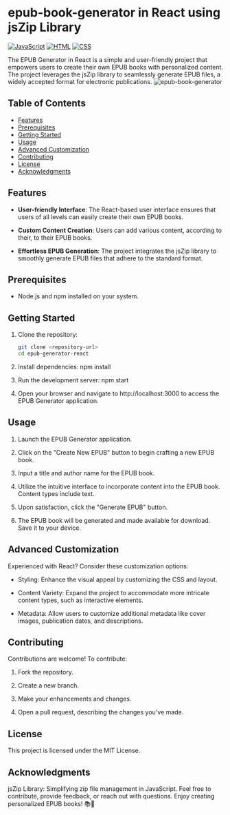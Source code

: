 # epub-book-generator in React using jsZip Library
[![JavaScript](https://img.shields.io/badge/javascript-%2320232a.svg?style=for-the-badge&logo=javascript&logoColor=%23F7DF1E)](https://developer.mozilla.org/en-US/docs/Web/JavaScript)
[![HTML](https://img.shields.io/badge/html-%2320232a.svg?style=for-the-badge&logo=html5&logoColor=%23E34F26)](https://developer.mozilla.org/en-US/docs/Web/HTML)
[![CSS](https://img.shields.io/badge/css-%2320232a.svg?style=for-the-badge&logo=css3&logoColor=%231572B6)](https://developer.mozilla.org/en-US/docs/Web/CSS)


The EPUB Generator in React is a simple and user-friendly project that empowers users to create their own EPUB books with personalized content. The project leverages the jsZip library to seamlessly generate EPUB files, a widely accepted format for electronic publications.
![epub-book-generator](https://github.com/IPH-Technologies-Pvt-Ltd/epub-book-generator/assets/133772531/ec48cea0-8ebe-4bee-a8d1-a2cb8f144184)

## Table of Contents


- [Features](#features)
- [Prerequisites](#prerequisites)
- [Getting Started](#getting-started)
- [Usage](#usage)
- [Advanced Customization](#advanced-customization)
- [Contributing](#contributing)
- [License](#license)
- [Acknowledgments](#acknowledgments)

## Features

- **User-friendly Interface**: The React-based user interface ensures that users of all levels can easily create their own EPUB books.
  
- **Custom Content Creation**: Users can add various content, according to their, to their EPUB books.

- **Effortless EPUB Generation**: The project integrates the jsZip library to smoothly generate EPUB files that adhere to the standard format.

## Prerequisites

- Node.js and npm installed on your system.

## Getting Started

1. Clone the repository:

   ```bash
   git clone <repository-url>
   cd epub-generator-react
1. Install dependencies:
npm install
2. Run the development server:
npm start
3. Open your browser and navigate to http://localhost:3000 to access the EPUB Generator application.

## Usage
1. Launch the EPUB Generator application.

2. Click on the "Create New EPUB" button to begin crafting a new EPUB book.

3. Input a title and author name for the EPUB book.

4. Utilize the intuitive interface to incorporate content into the EPUB book. Content types include text.

5. Upon satisfaction, click the "Generate EPUB" button.

6. The EPUB book will be generated and made available for download. Save it to your device.
## Advanced Customization
Experienced with React? Consider these customization options:

- Styling: Enhance the visual appeal by customizing the CSS and layout.

- Content Variety: Expand the project to accommodate more intricate content types, such as interactive elements.

- Metadata: Allow users to customize additional metadata like cover images, publication dates, and descriptions.
## Contributing
Contributions are welcome! To contribute:

1. Fork the repository.

2. Create a new branch.

3. Make your enhancements and changes.

4. Open a pull request, describing the changes you've made.
## License
This project is licensed under the MIT License.
## Acknowledgments
jsZip Library: Simplifying zip file management in JavaScript.
Feel free to contribute, provide feedback, or reach out with questions. Enjoy creating personalized EPUB books! 📚📖

